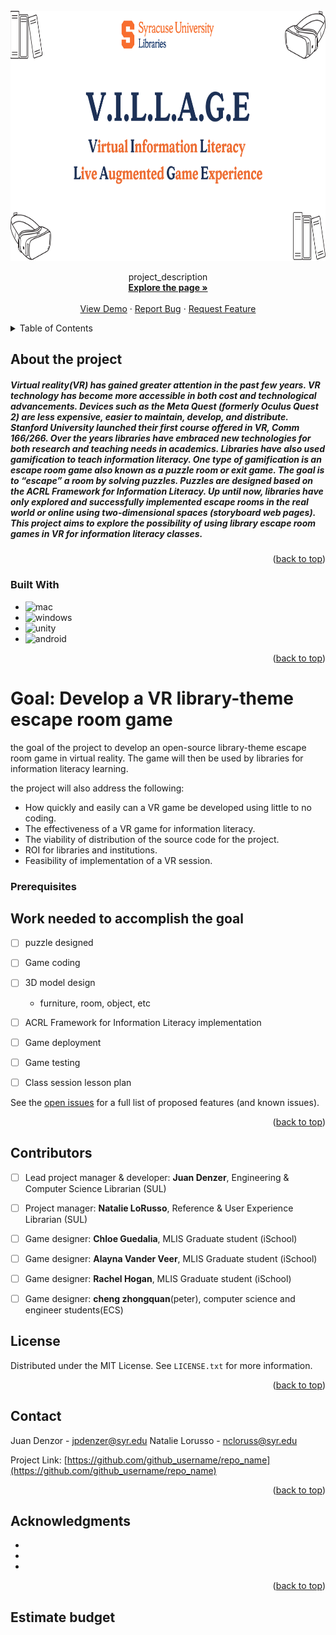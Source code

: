 <div id="top"></div>
<br />
<div align="center">
  <a href="https://github.com/github_username/repo_name">
    <img src="image.png" alt="Logo" width="600" height="400">
  </a>

  <p align="center">
    project_description
    <br />
    <a href="https://researchguides.library.syr.edu/sulvr"><strong>Explore the page »</strong></a>
    <br />
    <br />
    <a href="https://github.com/github_username/repo_name">View Demo</a>
    ·
    <a href="https://github.com/github_username/repo_name/issues">Report Bug</a>
    ·
    <a href="https://github.com/github_username/repo_name/issues">Request Feature</a>
  </p>
</div>



<!-- TABLE OF CONTENTS -->
<details>
  <summary>Table of Contents</summary>
  <ol>
    <li>
      <a href="#about-the-project">About The Project</a>
      <ul>
        <li><a href="#built-with">Built With</a></li>
      </ul>
    </li>
    <li>
      <a href="#getting-started">Getting Started</a>
      <ul>
        <li><a href="#prerequisites">Prerequisites</a></li>
        <li><a href="#installation">Installation</a></li>
      </ul>
    </li>
    <li><a href="#roadmap">Roadmap</a></li>
    <li><a href="#contributing">Contributing</a></li>
    <li><a href="#license">License</a></li>
    <li><a href="#contact">Contact</a></li>
    <li><a href="#acknowledgments">Acknowledgments</a></li>
  </ol>
</details>



<!-- ABOUT THE PROJECT -->
## About the project

##### Virtual reality(VR) has gained greater attention in the past few years. VR technology has become more accessible in both cost and technological advancements. Devices such as the Meta Quest (formerly Oculus Quest 2) are less expensive, easier to maintain, develop, and distribute. Stanford University launched their first course offered in VR, Comm 166/266. Over the years libraries have embraced new technologies for both research and teaching needs in academics. Libraries have also used gamification to teach information literacy. One type of gamification is an escape room game also known as a puzzle room or exit game. The goal is to “escape” a room by solving puzzles. Puzzles are designed based on the ACRL Framework for Information Literacy. Up until now, libraries have only explored and successfully implemented escape rooms in the real world or online using two-dimensional spaces (storyboard web pages). This project aims to explore the possibility of using library escape room games in VR for information literacy classes.

<p align="right">(<a href="#top">back to top</a>)</p>



### Built With

* ![mac][mac.js]
* ![windows][windows.js]
* ![unity][unity.js]
* ![android][android.js]

<p align="right">(<a href="#top">back to top</a>)</p>



<!-- GETTING STARTED -->

 # Goal: Develop a VR library-theme escape room game
the goal of the project to develop an open-source library-theme escape room game in virtual reality. The game will then be used by libraries for information literacy learning.

the project will also address the following:
* How quickly and easily can a VR game be developed using little to no coding.
* The effectiveness of a VR game for information literacy.
* The viability of distribution of the source code for the project.
* ROI for libraries and institutions.
* Feasibility of implementation of a VR session.




### Prerequisites







<!-- ROADMAP -->
##  Work needed to accomplish the goal


- [ ] puzzle designed
- [ ] Game coding
- [ ] 3D model design
    - furniture, room, object, etc
- [ ] ACRL Framework for Information Literacy implementation
- [ ] Game deployment
- [ ] Game testing
- [ ] Class session lesson plan


See the [open issues](https://github.com/github_username/repo_name/issues) for a full list of proposed features (and known issues).

<p align="right">(<a href="#top">back to top</a>)</p>



<!-- CONTRIBUTING -->
## Contributors

- [ ] Lead project manager & developer: **Juan Denzer**, Engineering & Computer Science Librarian (SUL)
- [ ] Project manager: **Natalie LoRusso**, Reference & User Experience Librarian (SUL)
- [ ] Game designer: **Chloe Guedalia**, MLIS Graduate student (iSchool)
- [ ] Game designer: **Alayna Vander Veer**, MLIS Graduate student (iSchool)
- [ ] Game designer: **Rachel Hogan**, MLIS Graduate student (iSchool)
- [ ] Game designer: **cheng zhongquan**(peter), computer science and engineer students(ECS)




<!-- LICENSE -->
## License

Distributed under the MIT License. See `LICENSE.txt` for more information.

<p align="right">(<a href="#top">back to top</a>)</p>



<!-- CONTACT -->
## Contact

Juan Denzor - jpdenzer@syr.edu
Natalie Lorusso - ncloruss@syr.edu

Project Link: [https://github.com/github_username/repo_name](https://github.com/github_username/repo_name)

<p align="right">(<a href="#top">back to top</a>)</p>



<!-- ACKNOWLEDGMENTS -->
## Acknowledgments

* []()
* []()
* []()

<p align="right">(<a href="#top">back to top</a>)</p>


## Estimate budget

<!-- MARKDOWN LINKS & IMAGES -->
<!-- https://www.markdownguide.org/basic-syntax/#reference-style-links -->
[contributors-shield]: https://img.shields.io/github/contributors/github_username/repo_name.svg?style=for-the-badge
[contributors-url]: https://github.com/github_username/repo_name/graphs/contributors
[forks-shield]: https://img.shields.io/github/forks/github_username/repo_name.svg?style=for-the-badge
[forks-url]: https://github.com/github_username/repo_name/network/members
[stars-shield]: https://img.shields.io/github/stars/github_username/repo_name.svg?style=for-the-badge
[stars-url]: https://github.com/github_username/repo_name/stargazers
[issues-shield]: https://img.shields.io/github/issues/github_username/repo_name.svg?style=for-the-badge
[issues-url]: https://github.com/github_username/repo_name/issues
[license-shield]: https://img.shields.io/github/license/github_username/repo_name.svg?style=for-the-badge
[license-url]: https://github.com/github_username/repo_name/blob/master/LICENSE.txt
[linkedin-shield]: https://img.shields.io/badge/-LinkedIn-black.svg?style=for-the-badge&logo=linkedin&colorB=555
[linkedin-url]: https://linkedin.com/in/linkedin_username
[product-screenshot]: images/screenshot.png
[mac.js]: https://img.shields.io/badge/mac%20os-000000?style=for-the-badge&logo=apple&logoColor=white
[mac-url]: https://www.apple.com/macos/monterey/
[windows.js]: https://img.shields.io/badge/Windows-0078D6?style=for-the-badge&logo=windows&logoColor=white
[windows-url]: https://www.microsoft.com/en-us/windows
[unity.js]:https://img.shields.io/badge/Unity-100000?style=for-the-badge&logo=unity&logoColor=white

[Android.js]: https://img.shields.io/badge/Android-3DDC84?style=for-the-badge&logo=android&logoColor=white
